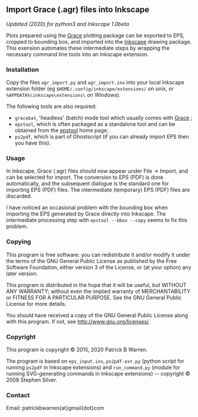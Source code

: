## Import Grace (.agr) files into Inkscape

*Updated (2020) for python3 and Inkscape 1.0beta*

Plots prepared using the
[Grace](http://plasma-gate.weizmann.ac.il/Grace/ "Grace home page")
plotting package can be exported to EPS, cropped to bounding box, and
imported into the [Inkscape](https://inkscape.org/en/ "Inkscape home
page") drawing package.  This exension automates these intermediate
steps by wrapping the necessary command line tools into an Inkscape
extension.

### Installation

Copy the files `agr_import.py` and `agr_import.inx` into your local
Inkscape extension folder (eg `$HOME/.config/inkscape/extensions/` on
unix, or `%APPDATA%\inkscape\extensions\` on Windows).

The following tools are also required:

* `gracebat`, 'headless' (batch) mode tool which usually comes with
[Grace](http://plasma-gate.weizmann.ac.il/Grace/ "Grace home page") ;
* `epstool`, which is often packaged as a standalone tool and can be
obtained from the
[epstool](http://pages.cs.wisc.edu/~ghost/gsview/epstool.htm "epstool home page")
home page;
* `ps2pdf`, which is part of Ghostscript (if you
can already import EPS then you have this).

### Usage

In Inkscape, Grace (.agr) files should now appear under File &rarr;
Import, and can be selected for import.  The conversion to EPS (PDF)
is done automatically, and the subsequent dialogue is the standard one
for importing EPS (PDF) files.  The intermediate (temporary) EPS (PDF)
files are discarded.

I have noticed an occasional problem with the bounding box when
importing the EPS generated by Grace directly into Inkscape.  The
intermediate processing step with `epstool --bbox --copy` seems to fix
this problem.

### Copying

This program is free software: you can redistribute it and/or modify
it under the terms of the GNU General Public License as published by
the Free Software Foundation, either version 3 of the License, or
(at your option) any later version.

This program is distributed in the hope that it will be useful, but
WITHOUT ANY WARRANTY; without even the implied warranty of
MERCHANTABILITY or FITNESS FOR A PARTICULAR PURPOSE.  See the GNU
General Public License for more details.

You should have received a copy of the GNU General Public License
along with this program.  If not, see
<http://www.gnu.org/licenses/>.

### Copyright

This program is copyright &copy; 2015, 2020 Patrick B Warren.

The program is based on `eps_input.inx`, `ps2pdf-ext.py` (python script for running
`ps2pdf` in Inkscape extensions) and `run_command.py` (module for
running SVG-generating commands in Inkscape extensions) -- copyright
&copy; 2008 Stephen Silver.

### Contact

Email: patrickbwarren{at}gmail{dot}com

